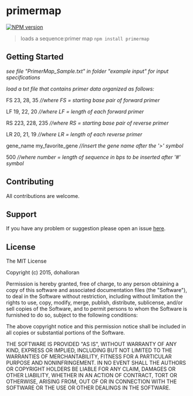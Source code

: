 # primermap

[![NPM version](http://img.shields.io/npm/v/primermap.svg)](https://www.npmjs.org/package/primermap) 

> loads a sequence:primer map `npm install primermap`

## Getting Started
*see file "PrimerMap_Sample.txt" in folder "example input" for input specifications*

*load a txt file that contains primer data organized as follows:*

FS 23, 28, 35 _//where FS = starting base pair of forward primer_

LF 19, 22, 20 _//where LF = length of each forward primer_

RS 223, 228, 235 _//where RS = starting base pair of reverse primer_

LR 20, 21, 19 _//where LR = length of each reverse primer_

gene_name my_favorite_gene _//insert the gene name after the '>' symbol_

500 _//where number = length of sequence in bps to be inserted after '#' symbol_






## Contributing

All contributions are welcome.

## Support

If you have any problem or suggestion please open an issue [here](https://github.com/dohalloran/primermap/issues).

## License 

The MIT License

Copyright (c) 2015, dohalloran

Permission is hereby granted, free of charge, to any person
obtaining a copy of this software and associated documentation
files (the "Software"), to deal in the Software without
restriction, including without limitation the rights to use,
copy, modify, merge, publish, distribute, sublicense, and/or sell
copies of the Software, and to permit persons to whom the
Software is furnished to do so, subject to the following
conditions:

The above copyright notice and this permission notice shall be
included in all copies or substantial portions of the Software.

THE SOFTWARE IS PROVIDED "AS IS", WITHOUT WARRANTY OF ANY KIND,
EXPRESS OR IMPLIED, INCLUDING BUT NOT LIMITED TO THE WARRANTIES
OF MERCHANTABILITY, FITNESS FOR A PARTICULAR PURPOSE AND
NONINFRINGEMENT. IN NO EVENT SHALL THE AUTHORS OR COPYRIGHT
HOLDERS BE LIABLE FOR ANY CLAIM, DAMAGES OR OTHER LIABILITY,
WHETHER IN AN ACTION OF CONTRACT, TORT OR OTHERWISE, ARISING
FROM, OUT OF OR IN CONNECTION WITH THE SOFTWARE OR THE USE OR
OTHER DEALINGS IN THE SOFTWARE.
